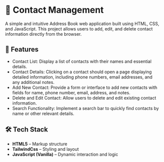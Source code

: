 # 📒 Contact Management

A simple and intuitive Address Book web application built using HTML, CSS, and JavaScript. This project allows users to add, edit, and delete contact information directly from the browser.

## 🚀 Features

- Contact List: Display a list of contacts with their names and essential details.
- Contact Details: Clicking on a contact should open a page displaying detailed information, including phone numbers, email addresses, and any additional notes.
- Add New Contact: Provide a form or interface to add new contacts with fields for name, phone number, email, address, and notes.
- Delete and Edit Contact: Allow users to delete and edit existing contact information.
- Search Functionality: Implement a search bar to quickly find contacts by name or other relevant details.

## 🛠️ Tech Stack

- **HTML5** – Markup structure
- **TailwindCss** – Styling and layout
- **JavaScript (Vanilla)** – Dynamic interaction and logic
